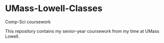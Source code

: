 # UMass-Lowell-Classes
Comp-Sci coursework

This repository contains my senior-year coursework from my time at UMass Lowell.
